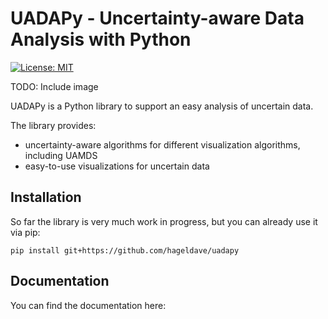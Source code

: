 # UADAPy - Uncertainty-aware Data Analysis with Python
[![License: MIT](https://img.shields.io/badge/License-MIT-yellow.svg)](https://opensource.org/licenses/MIT)

TODO: Include image

UADAPy is a Python library to support an easy analysis of uncertain data.

The library provides:
- uncertainty-aware algorithms for different visualization algorithms, including UAMDS
- easy-to-use visualizations for uncertain data

## Installation
So far the library is very much work in progress, but you can already use it via pip:
```
pip install git+https://github.com/hageldave/uadapy
```

## Documentation
You can find the documentation here: 